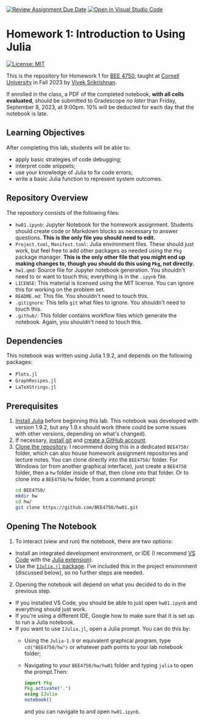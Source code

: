 [![Review Assignment Due Date](https://classroom.github.com/assets/deadline-readme-button-24ddc0f5d75046c5622901739e7c5dd533143b0c8e959d652212380cedb1ea36.svg)](https://classroom.github.com/a/i1xtqHVN)
[![Open in Visual Studio Code](https://classroom.github.com/assets/open-in-vscode-718a45dd9cf7e7f842a935f5ebbe5719a5e09af4491e668f4dbf3b35d5cca122.svg)](https://classroom.github.com/online_ide?assignment_repo_id=11590119&assignment_repo_type=AssignmentRepo)
# Homework 1: Introduction to Using Julia

[![License: MIT](https://img.shields.io/badge/License-MIT-yellow.svg)](https://opensource.org/licenses/MIT)

This is the repository for Homework 1 for [BEE 4750](https://viveks.me/environmental-systems-analysis), taught at [Cornell University](https://cornell.edu) in Fall 2023 by [Vivek Srikrishnan](https://viveks.me).

If enrolled in the class, a PDF of the completed notebook, **with all cells evaluated**, should be submitted to Gradescope *no later* than Friday, September 8, 2023, at 9:00pm. 10% will be deducted for each day that the notebook is late.

## Learning Objectives

After completing this lab, students will be able to:

- apply basic strategies of code debugging;
- interpret code snippets;
- use your knowledge of Julia to fix code errors;
- write a basic Julia function to represent system outcomes.

## Repository Overview

The repository consists of the following files:

- `hw01.ipynb`: Jupyter Notebook for the homework assignment. Students should create code or Markdown blocks as necessary to answer questions. **This is the only file you should need to edit.**
- `Project.toml`, `Manifest.toml`: Julia environment files. These should just work, but feel free to add other packages as needed using the `Pkg` package manager. **This is the only other file that you might end up making changes to, though you should do this using `Pkg`, not directly.**
- `hw1.qmd`: Source file for Jupyter notebook generation. You shouldn't need to or want to touch this; everything is in the `.ipynb` file.
- `LICENSE`: This material is licensed using the MIT license. You can ignore this for working on the problem set.
- `README.md`: This file. You shouldn't need to touch this.
- `.gitignore`: This tells `git` what files to ignore. You shouldn't need to touch this.
- `.github/`: This folder contains workflow files which generate the notebook. Again, you shouldn't need to touch this.

## Dependencies

This notebook was written using Julia 1.9.2, and depends on the following packages:
- `Plots.jl`
- `GraphRecipes.jl`
- `LaTeXStrings.jl`

## Prerequisites

1. [Install Julia](https://julialang.org/downloads/) before beginning this lab. This notebook was developed with version 1.9.2, but any 1.9.x should work (there could be some issues with other versions, depending on what's changed).
2. If necessary, [install git](https://happygitwithr.com/install-git.html) and [create a GitHub account](https://github.com). 
3. [Clone the repository](https://docs.github.com/en/repositories/creating-and-managing-repositories/cloning-a-repository). I recommend doing this in a dedicated `BEE4750/` folder, which can also house homework assignment repositories and lecture notes. You can clone directly into the `BEE4750/` folder.   For Windows (or from another graphical interface), just create a `BEE4750` folder, then a `hw` folder inside of that, then clone into that folder. Or to clone into a `BEE4750/hw` folder, from a command prompt:
    ```bash
    cd BEE4750/
    mkdir hw
    cd hw/
    git clone https://github.com/BEE4750/hw01.git
    ```

## Opening The Notebook

1. To interact (view and run) the notebook, there are two options:
  - Install an integrated development environment, or IDE (I recommend [VS Code](https://code.visualstudio.com/) with the [Julia extension](https://marketplace.visualstudio.com/items?itemName=julialang.language-julia)). 
  - Use the [`IJulia.jl` package](https://github.com/JuliaLang/IJulia.jl). I've included this in the project environment (discussed below), so no further steps are needed.  
2. Opening the notebook will depend on what you decided to do in the previous step. 
  - If you installed VS Code, you should be able to just open `hw01.ipynb` and everything should just work. 
  - If you're using a different IDE, Google how to make sure that it is set up to run a Julia notebook.
  - If you want to use `IJulia.jl`, open a Julia prompt. You can do this by:
    - Using the `Julia-1.9` or equivalent graphical program, type `cd("BEE4750/hw")` or whatever path points to your lab notebook folder;
    - Navigating to your `BEE4750/hw/hw01` folder and typing `julia` to open the prompt.Then:
    
      ```julia
      import Pkg
      Pkg.activate(".")
      using IJulia
      notebook()
      ```
      and you can navigate to and open `hw01.ipynb`.
